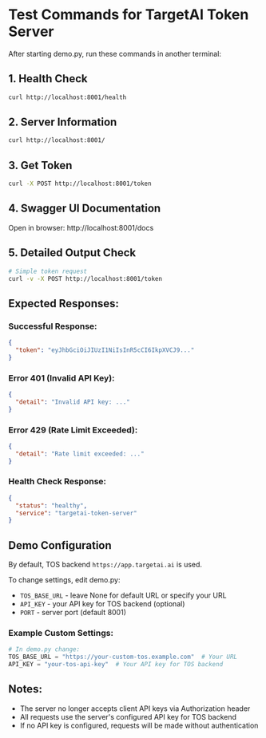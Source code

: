 # Test Commands for TargetAI Token Server

After starting demo.py, run these commands in another terminal:

## 1. Health Check
```bash
curl http://localhost:8001/health
```

## 2. Server Information
```bash
curl http://localhost:8001/
```

## 3. Get Token
```bash
curl -X POST http://localhost:8001/token
```

## 4. Swagger UI Documentation
Open in browser: http://localhost:8001/docs

## 5. Detailed Output Check
```bash
# Simple token request
curl -v -X POST http://localhost:8001/token
```

## Expected Responses:

### Successful Response:
```json
{
  "token": "eyJhbGciOiJIUzI1NiIsInR5cCI6IkpXVCJ9..."
}
```

### Error 401 (Invalid API Key):
```json
{
  "detail": "Invalid API key: ..."
}
```

### Error 429 (Rate Limit Exceeded):
```json
{
  "detail": "Rate limit exceeded: ..."
}
```

### Health Check Response:
```json
{
  "status": "healthy",
  "service": "targetai-token-server"
}
```

## Demo Configuration

By default, TOS backend `https://app.targetai.ai` is used.

To change settings, edit demo.py:
- `TOS_BASE_URL` - leave None for default URL or specify your URL
- `API_KEY` - your API key for TOS backend (optional)
- `PORT` - server port (default 8001)

### Example Custom Settings:
```python
# In demo.py change:
TOS_BASE_URL = "https://your-custom-tos.example.com"  # Your URL
API_KEY = "your-tos-api-key"  # Your API key for TOS backend
```

## Notes:
- The server no longer accepts client API keys via Authorization header
- All requests use the server's configured API key for TOS backend
- If no API key is configured, requests will be made without authentication 